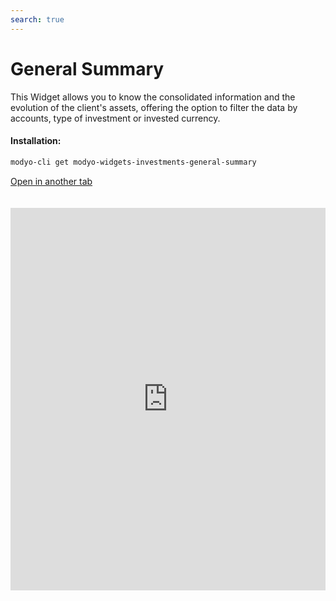 ```yaml
---
search: true
---
```


# General Summary

This Widget allows you to know the consolidated information and the evolution of the client's assets, offering the option to filter the data by accounts, type of investment or invested currency.

#### Installation:

```bash
modyo-cli get modyo-widgets-investments-general-summary
```

[Open in another tab](https://widgets.modyo.com/inversiones/resumen-general)

 <iframe id="widgetFrame" src="https://widgets.modyo.com/inversiones/resumen-general" width="100%"  frameBorder="0"  style="min-height:612px;overflow:auto;margin-top:20px;"/> 

| Functionality          | Description                                                                                                                                                                                                                               |
|------------------------|-------------------------------------------------------------------------------------------------------------------------------------------------------------------------------------------------------------------------------------------|
| Consolidated Heritage | Displays the consolidated information of the customer's total wealth at the end of the previous day. Delivers a summary of the assets invested by the customer, viewing accounts, products and the currency in which the transaction is performed. |
| Monthly Evolution      | It presents the initial and end of the selected month, along with the movements of the month (contributions, bailouts, patrimonial changes).                                                                                                  |
| Annual Evolution        | It shows a comparison between the evolution of equity in the current year to date (YTD) and the evolution of investment during the previous year (from the beginning to end of the year).                                                     |
